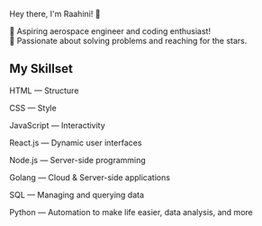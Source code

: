 Hey there, I'm Raahini! 👋 

🌌 Aspiring aerospace engineer and coding enthusiast!  
🚀 Passionate about solving problems and reaching for the stars. 


## My Skillset  
HTML — Structure  

CSS — Style  

JavaScript — Interactivity  

React.js — Dynamic user interfaces   

Node.js — Server-side programming  

Golang — Cloud & Server-side applications

SQL — Managing and querying data 

Python — Automation to make life easier, data analysis, and more 
